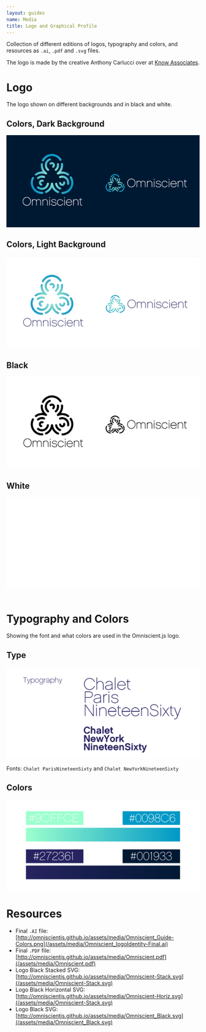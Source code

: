 ```yaml
---
layout: guides
name: Media
title: Logo and Graphical Profile
---
```


Collection of different editions of logos, typography and colors, and resources
as `.ai`, `.pdf` and `.svg` files.

The logo is made by the creative Anthony Carlucci over at [Know Associates](http://knowassociates.com/).

# Logo

The logo shown on different backgrounds and in black and white.

## Colors, Dark Background

![Omniscient.js](/assets/media/Omniscient_Color-Light.png)

## Colors, Light Background
![Omniscient.js](/assets/media/Omniscient_Color-Dark-Full.png)

## Black
![Omniscient.js](/assets/media/Omniscient_Black.png)

## White

<div class="logo-white">
  <img src="/assets/media/Omniscient_White.png" alt="Omniscient.js" />
</div>

<br />

# Typography and Colors

Showing the font and what colors are used in the Omniscient.js logo.

## Type
![Typography Omniscient.js](/assets/media/Omniscient_Guide-Type.png)

Fonts: `Chalet ParisNineteenSixty` and `Chalet NewYorkNineteenSixty`

## Colors
![Typography Omniscient.js](/assets/media/Omniscient_Guide-Colors.png)


# Resources

* Final `.AI` file: [http://omniscientjs.github.io/assets/media/Omniscient_Guide-Colors.png](/assets/media/Omniscient_logoIdentity-Final.ai)
* Final `.PDF` file: [http://omniscientjs.github.io/assets/media/Omniscient.pdf](/assets/media/Omniscient.pdf)
* Logo Black Stacked SVG: [http://omniscientjs.github.io/assets/media/Omniscient-Stack.svg](/assets/media/Omniscient-Stack.svg)
* Logo Black Horizontal SVG: [http://omniscientjs.github.io/assets/media/Omniscient-Horiz.svg](/assets/media/Omniscient-Stack.svg)
* Logo Black SVG: [http://omniscientjs.github.io/assets/media/Omniscient_Black.svg](/assets/media/Omniscient_Black.svg)
